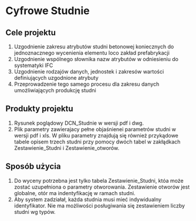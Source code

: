 # Cyfrowe Studnie

## Cele projektu 

1. Uzgodnienie zakresu atrybutów studni betonowej koniecznych do jednoznacznego wycenienia elementu loco zakład prefabrykacji
2. Uzgodnienie wspólnego słownika nazw atrybutów w odniesieniu do systematyki IFC
3. Uzgodnienie rodzajów danych, jednostek i zakresów wartości definiujących uzgodnione atrybuty
4. Przeprowadzenie tego samego procesu dla zakresu danych umożliwiających produkcję studni

## Produkty projektu
1. Rysunek poglądowy DCN_Studnie w wersji pdf i dwg.
2. Plik parametry zawierajacy pełne objaśnienei parametrów studni w wersji pdf i xls. W pliku parametry znajdują się również przykądowe tabele  opisem trzech studni przy pomocy dwóch tabel w zakłądkach Zestawienie_Studni i Zestawienie_otworów. 

## Sposób użycia
1. Do wyceny potrzebna jest tylko tabela Zestawienie_Studni, któa może zostać uzupełniona o parametry otworowania. Zestawienie otworów jest globalne, otór ma indentyfikację w ramach studni. 
2. Aby system zadziałał, każda studnia musi mieć indywidualny identyfikator. Nie ma możliwości posługiwania się zestawieniem liczby studni wg typów. 
